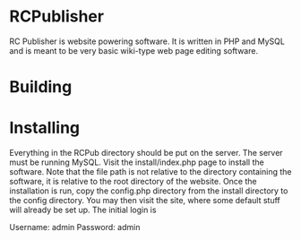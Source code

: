 RCPublisher
===========

RC Publisher is website powering software. It is written in PHP and MySQL and is
meant to be very basic wiki-type web page editing software.

Building
========


Installing
==========

Everything in the RCPub directory should be put on the server. The server must
be running MySQL. Visit the install/index.php page to install the software.
Note that the file path is not relative to the directory containing the
software, it is relative to the root directory of the website. Once the
installation is run, copy the config.php directory from the install directory
to the config directory. You may then visit the site, where some default stuff
will already be set up. The initial login is

Username: admin
Password: admin
